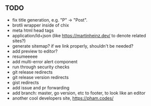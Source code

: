 ## TODO

- fix title generation, e.g. "P" -> "Post".
- brotli wrapper inside of chix
- meta html head tags
- application/ld+json (like <https://martinheinz.dev/> to denote related sites?)
- generate sitemap? if we link properly, shouldn't be needed?
- add preview to editor?
- resumeeeee
- add multi-error alert component
- run through security checks
- git release redirects
- git release version redirects
- gist redirects
- add issue and pr forwarding
- add branch: master, go version, etc to footer, to look like an editor
- another cool developers site, <https://pham.codes/>
